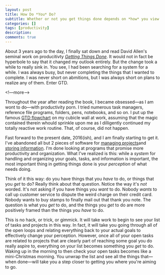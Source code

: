```yaml
---
layout: post
title: How Do *You* Do?
subtitle: Whether or not you get things done depends on *how* you view the doing *and* the things.
categories: []
tags: [productivity]
description: 
comments: true
---
```


About 3 years ago to the day, I finally sat down and read David Allen's seminal work on producitivty [*Getting Things Done*](http://www.amazon.com/Getting-Things-Done-Stress-Free-Productivity/dp/0142000280). It would not in fact be hyperbole to say that it changed my outlook entirely. But the change took a while to really sink in. You see, I had been searching for a system for a while. I was always busy, but never completing the things that I wanted to complete. I was never short on abmitions, but I was always short on plans to realize any of them. Enter GTD.

<!—more—>

Throughout the year after reading the book, I became obsessed—as I am wont to do—with productivity porn. I tried numerous task managers, reference file programs, folders, pens, notebooks, and so on. I put up the famous [GTD flowchart](http://gettingthingsdone.com/pdfs/tt_workflow_chart.pdf) on my cubicle wall at work, assuming that the magic contained therein whould sprinkle upon me as I dilligently continued my totally reactive work routine. That, of course, did not happen.

Fast forward to the present date, 2016(ish), and I am finally starting to get it. I've abandoned all but 2 pieces of software for [managing projects](workflowy.com)and [storing information](nvalt.com). I'm done looking at programs that promise more productivity and organization. What I've realized is this: while a *system* for handling and organizing your goals, tasks, and information is important, the most important thing in getting things done is your *perception* of what needs doing.

Think of it this way: do you have things that you *have* to do, or things that you *get* to do? Really think about that question. Notice the way it's *not* worded. It's not asking if you have things you *want* to do. Nobody *wants* to call up customer service to dispute the weird charge on their credit card. Nobody wants to buy stamps to finally mail out that thank you note. The question is what you *get* to do, and the things you *get* to do are more positively framed than the things you *have* to do.

This is no hack, or trick, or gimmick. It will take work to begin to see your list of tasks and projects in this way. In fact, it will take you going through all of the open loops and relating everything back to your actual goals to effectively change your perception. However, once all of your open tasks are related to projects that are clearly part of reaching some goal you do really aspire to, everything on your list becomes something you *get* to do. Waking up in the morning to then check your open tasks becomes like a mini-Christmas morning. You unwrap the list and see all the things that—when done—will take you a step closer to getting you where you're aiming to go.